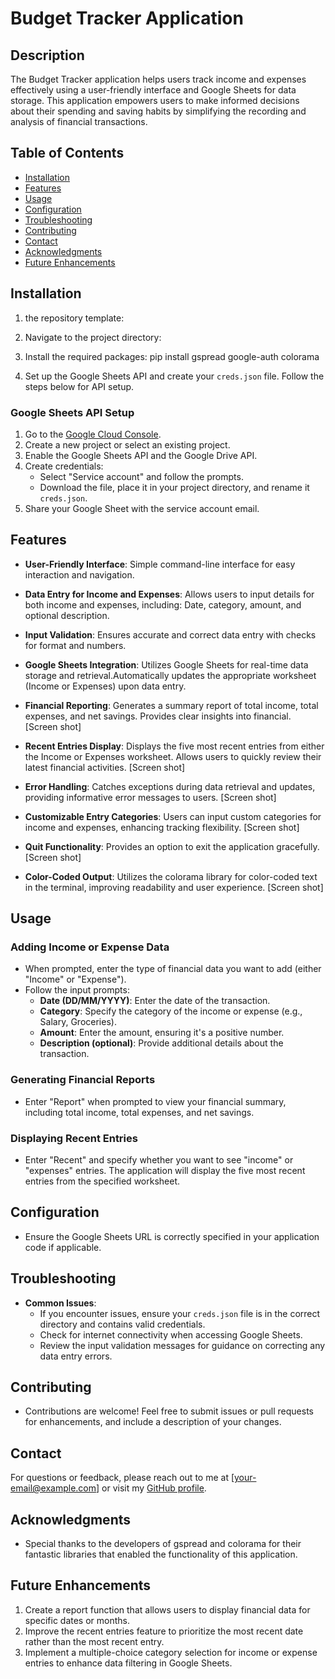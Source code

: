 # Budget Tracker Application

## Description
The Budget Tracker application helps users track income and expenses effectively using a user-friendly interface and Google Sheets for data storage. This application empowers users to make informed decisions about their spending and saving habits by simplifying the recording and analysis of financial transactions.

## Table of Contents
- [Installation](#installation)
- [Features](#features)
- [Usage](#usage)
- [Configuration](#configuration)
- [Troubleshooting](#troubleshooting)
- [Contributing](#contributing)
- [Contact](#contact)
- [Acknowledgments](#acknowledgments)
- [Future Enhancements](#future-enhancements)

## Installation
1. the repository template:
   
2. Navigate to the project directory:
  
3. Install the required packages:
   pip install gspread google-auth colorama
   
5. Set up the Google Sheets API and create your `creds.json` file. Follow the steps below for API setup.

### Google Sheets API Setup
1. Go to the [Google Cloud Console](https://console.cloud.google.com/).
2. Create a new project or select an existing project.
3. Enable the Google Sheets API and the Google Drive API.
4. Create credentials:
   - Select "Service account" and follow the prompts.
   - Download the file, place it in your project directory, and rename it `creds.json`.
5. Share your Google Sheet with the service account email.

## Features
- **User-Friendly Interface**: Simple command-line interface for easy interaction and navigation.

- **Data Entry for Income and Expenses**: Allows users to input details for both income and expenses, including:
Date, category, amount, and optional description.

- **Input Validation**: Ensures accurate and correct data entry with checks for format and numbers.

- **Google Sheets Integration**: Utilizes Google Sheets for real-time data storage and retrieval.Automatically updates the appropriate worksheet (Income or Expenses) upon data entry.

- **Financial Reporting**: Generates a summary report of total income, total expenses, and net savings. Provides clear insights into financial. [Screen shot]

- **Recent Entries Display**: Displays the five most recent entries from either the Income or Expenses worksheet. Allows users to quickly review their latest financial activities. [Screen shot]

- **Error Handling**: Catches exceptions during data retrieval and updates, providing informative error messages to users. [Screen shot]

- **Customizable Entry Categories**: Users can input custom categories for income and expenses, enhancing tracking flexibility. [Screen shot]

- **Quit Functionality**: Provides an option to exit the application gracefully. [Screen shot]

- **Color-Coded Output**: Utilizes the colorama library for color-coded text in the terminal, improving readability and user experience. [Screen shot]


## Usage
### Adding Income or Expense Data
- When prompted, enter the type of financial data you want to add (either "Income" or "Expense").
- Follow the input prompts:
  - **Date (DD/MM/YYYY)**: Enter the date of the transaction.
  - **Category**: Specify the category of the income or expense (e.g., Salary, Groceries).
  - **Amount**: Enter the amount, ensuring it's a positive number.
  - **Description (optional)**: Provide additional details about the transaction.

### Generating Financial Reports
- Enter "Report" when prompted to view your financial summary, including total income, total expenses, and net savings.

### Displaying Recent Entries
- Enter "Recent" and specify whether you want to see "income" or "expenses" entries. The application will display the five most recent entries from the specified worksheet.

## Configuration
- Ensure the Google Sheets URL is correctly specified in your application code if applicable.

## Troubleshooting
- **Common Issues**:
  - If you encounter issues, ensure your `creds.json` file is in the correct directory and contains valid credentials.
  - Check for internet connectivity when accessing Google Sheets.
  - Review the input validation messages for guidance on correcting any data entry errors.

## Contributing
- Contributions are welcome! Feel free to submit issues or pull requests for enhancements, and include a description of your changes.

## Contact
For questions or feedback, please reach out to me at [your-email@example.com] or visit my [GitHub profile](https://github.com/your-username).

## Acknowledgments
- Special thanks to the developers of gspread and colorama for their fantastic libraries that enabled the functionality of this application.

## Future Enhancements
1. Create a report function that allows users to display financial data for specific dates or months.
2. Improve the recent entries feature to prioritize the most recent date rather than the most recent entry.
3. Implement a multiple-choice category selection for income or expense entries to enhance data filtering in Google Sheets.
